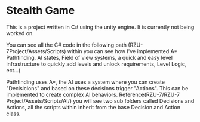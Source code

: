 # Stealth Game

This is a project written in C# using the unity engine. It is currently not being worked on.

You can see all the C# code in the following path (RZU-7Project/Assets/Scripts) within you can see how I've implemented A* Pathfinding, AI states, Field of view systems, a quick and easy level infrastructure to quickly add levels and unlock requirements, Level Logic, ect...)

Pathfinding uses A*, the AI uses a system where you can create "Decisicions" and based on these decisions trigger "Actions". This can be implemented to create complex AI behaviors. Reference(RZU-7/RZU-7 Project/Assets/Scripts/AI/) you will see two sub folders called Decisions and Actions, all the scripts within inherit from the base Decision and Action class.
